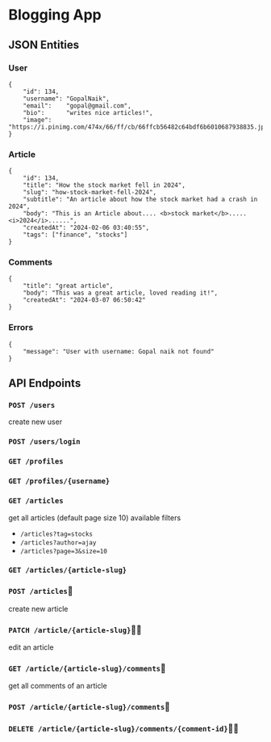 # Blogging App
## JSON Entities
### User

    {
	    "id": 134,
	    "username": "GopalNaik",
	    "email": 	"gopal@gmail.com",
	    "bio":      "writes nice articles!",
	    "image":    "https://i.pinimg.com/474x/66/ff/cb/66ffcb56482c64bdf6b6010687938835.jpg"
    }
### Article
    {
	    "id": 134,
	    "title": "How the stock market fell in 2024",
	    "slug": "how-stock-market-fell-2024",
	    "subtitle": "An article about how the stock market had a crash in 2024",
	    "body": "This is an Article about.... <b>stock market</b>.....<i>2024</i>......",
	    "createdAt": "2024-02-06 03:40:55",
	    "tags": ["finance", "stocks"]
    }
### Comments

    {
	    "title": "great article",
	    "body": "This was a great article, loved reading it!",
	    "createdAt": "2024-03-07 06:50:42"
    }
### Errors
```
{
    "message": "User with username: Gopal naik not found"
}
```

## API Endpoints
### `POST /users`
create new user

### `POST /users/login`

### `GET /profiles`

### `GET /profiles/{username}`

### `GET /articles`
get all articles (default page size 10)
available filters

- `/articles?tag=stocks`
- `/articles?author=ajay`
- `/articles?page=3&size=10`

### `GET /articles/{article-slug}`

### `POST /articles`🔐
create new article

### `PATCH /article/{article-slug}`🔐👤
edit an article

### `GET /article/{article-slug}/comments`📄
get all comments of an article

### `POST /article/{article-slug}/comments`🔐

### `DELETE /article/{article-slug}/comments/{comment-id}`🔐👤


